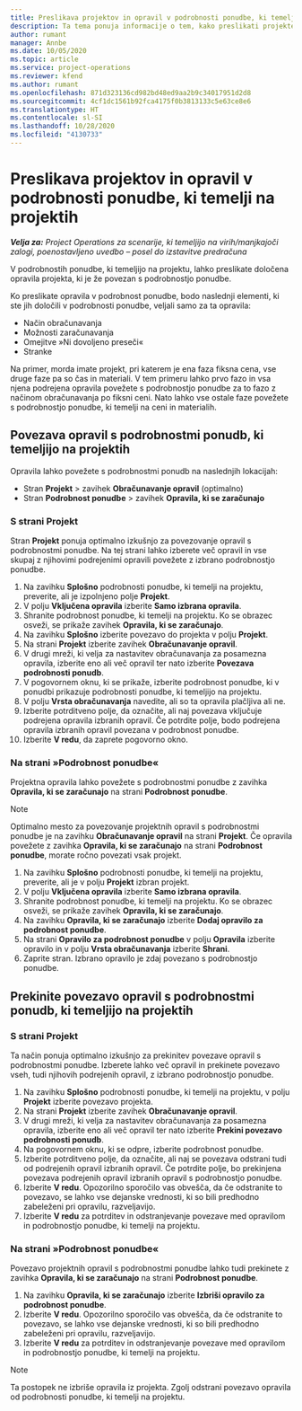 ```yaml
---
title: Preslikava projektov in opravil v podrobnosti ponudbe, ki temelji na projektih
description: Ta tema ponuja informacije o tem, kako preslikati projekte in opravila v podrobnost opravila, ki temelji na projektih.
author: rumant
manager: Annbe
ms.date: 10/05/2020
ms.topic: article
ms.service: project-operations
ms.reviewer: kfend
ms.author: rumant
ms.openlocfilehash: 871d323136cd982bd48ed9aa2b9c34017951d2d8
ms.sourcegitcommit: 4cf1dc1561b92fca4175f0b3813133c5e63ce8e6
ms.translationtype: HT
ms.contentlocale: sl-SI
ms.lasthandoff: 10/28/2020
ms.locfileid: "4130733"
---
```

# <a name="map-projects-and-tasks-to-a-project-based-quote-line"></a>Preslikava projektov in opravil v podrobnosti ponudbe, ki temelji na projektih

_**Velja za:** Project Operations za scenarije, ki temeljijo na virih/manjkajoči zalogi, poenostavljeno uvedbo – posel do izstavitve predračuna_

V podrobnostih ponudbe, ki temeljijo na projektu, lahko preslikate določena opravila projekta, ki je že povezan s podrobnostjo ponudbe.

Ko preslikate opravila v podrobnost ponudbe, bodo naslednji elementi, ki ste jih določili v podrobnosti ponudbe, veljali samo za ta opravila:

- Način obračunavanja
- Možnosti zaračunavanja
- Omejitve »Ni dovoljeno preseči«
- Stranke

Na primer, morda imate projekt, pri katerem je ena faza fiksna cena, vse druge faze pa so čas in materiali. V tem primeru lahko prvo fazo in vsa njena podrejena opravila povežete s podrobnostjo ponudbe za to fazo z načinom obračunavanja po fiksni ceni. Nato lahko vse ostale faze povežete s podrobnostjo ponudbe, ki temelji na ceni in materialih.

## <a name="associate-tasks-to-project-based-quote-lines"></a>Povezava opravil s podrobnostmi ponudb, ki temeljijo na projektih

Opravila lahko povežete s podrobnostmi ponudb na naslednjih lokacijah:

- Stran **Projekt** > zavihek **Obračunavanje opravil** (optimalno)
- Stran **Podrobnost ponudbe** > zavihek **Opravila, ki se zaračunajo** 

### <a name="from-the-project-page"></a>S strani Projekt

Stran **Projekt** ponuja optimalno izkušnjo za povezovanje opravil s podrobnostmi ponudbe. Na tej strani lahko izberete več opravil in vse skupaj z njihovimi podrejenimi opravili povežete z izbrano podrobnostjo ponudbe.

1. Na zavihku **Splošno** podrobnosti ponudbe, ki temelji na projektu, preverite, ali je izpolnjeno polje **Projekt**.
2. V polju **Vključena opravila** izberite **Samo izbrana opravila**.
3. Shranite podrobnost ponudbe, ki temelji na projektu. Ko se obrazec osveži, se prikaže zavihek **Opravila, ki se zaračunajo**.
4. Na zavihku **Splošno** izberite povezavo do projekta v polju **Projekt**.
5. Na strani **Projekt** izberite zavihek **Obračunavanje opravil**.
6. V drugi mreži, ki velja za nastavitev obračunavanja za posamezna opravila, izberite eno ali več opravil ter nato izberite **Povezava podrobnosti ponudb**.
7. V pogovornem oknu, ki se prikaže, izberite podrobnost ponudbe, ki v ponudbi prikazuje podrobnosti ponudbe, ki temeljijo na projektu.
8. V polju **Vrsta obračunavanja** navedite, ali so ta opravila plačljiva ali ne.
9. Izberite potrditveno polje, da označite, ali naj povezava vključuje podrejena opravila izbranih opravil. Če potrdite polje, bodo podrejena opravila izbranih opravil povezana v podrobnost ponudbe.
10. Izberite **V redu**, da zaprete pogovorno okno.

### <a name="from-the-quote-line-page"></a>Na strani »Podrobnost ponudbe«

Projektna opravila lahko povežete s podrobnostmi ponudbe z zavihka **Opravila, ki se zaračunajo** na strani **Podrobnost ponudbe**.

>[!NOTE]
>Optimalno mesto za povezovanje projektnih opravil s podrobnostmi ponudbe je na zavihku **Obračunavanje opravil** na strani **Projekt**. Če opravila povežete z zavihka **Opravila, ki se zaračunajo** na strani **Podrobnost ponudbe**, morate ročno povezati vsak projekt.

1. Na zavihku **Splošno** podrobnosti ponudbe, ki temelji na projektu, preverite, ali je v polju **Projekt** izbran projekt.
2. V polju **Vključena opravila** izberite **Samo izbrana opravila**.
3. Shranite podrobnost ponudbe, ki temelji na projektu. Ko se obrazec osveži, se prikaže zavihek **Opravila, ki se zaračunajo**.
4. Na zavihku **Opravila, ki se zaračunajo** izberite **Dodaj opravilo za podrobnost ponudbe**.
5. Na strani **Opravilo za podrobnost ponudbe** v polju **Opravila** izberite opravilo in v polju **Vrsta obračunavanja** izberite **Shrani**. 
6. Zaprite stran. Izbrano opravilo je zdaj povezano s podrobnostjo ponudbe.

## <a name="disassociate-tasks-from-projectbased-quote-lines"></a>Prekinite povezavo opravil s podrobnostmi ponudb, ki temeljijo na projektih

### <a name="from-the-project-page"></a>S strani Projekt

Ta način ponuja optimalno izkušnjo za prekinitev povezave opravil s podrobnostmi ponudbe. Izberete lahko več opravil in prekinete povezavo vseh, tudi njihovih podrejenih opravil, z izbrano podrobnostjo ponudbe.

1. Na zavihku **Splošno** podrobnosti ponudbe, ki temelji na projektu, v polju **Projekt** izberite povezavo projekta.
2. Na strani **Projekt** izberite zavihek **Obračunavanje opravil**.
3. V drugi mreži, ki velja za nastavitev obračunavanja za posamezna opravila, izberite eno ali več opravil ter nato izberite **Prekini povezavo podrobnosti ponudb**.
4. Na pogovornem oknu, ki se odpre, izberite podrobnost ponudbe.
5. Izberite potrditveno polje, da označite, ali naj se povezava odstrani tudi od podrejenih opravil izbranih opravil. Če potrdite polje, bo prekinjena povezava podrejenih opravil izbranih opravil s podrobnostjo ponudbe.
6. Izberite **V redu**. Opozorilno sporočilo vas obvešča, da če odstranite to povezavo, se lahko vse dejanske vrednosti, ki so bili predhodno zabeleženi pri opravilu, razveljavijo. 
7. Izberite **V redu** za potrditev in odstranjevanje povezave med opravilom in podrobnostjo ponudbe, ki temelji na projektu.

### <a name="from-the-quote-line-page"></a>Na strani »Podrobnost ponudbe«

Povezavo projektnih opravil s podrobnostmi ponudbe lahko tudi prekinete z zavihka **Opravila, ki se zaračunajo** na strani **Podrobnost ponudbe**.

1. Na zavihku **Opravila, ki se zaračunajo** izberite **Izbriši opravilo za podrobnost ponudbe**.
2. Izberite **V redu**. Opozorilno sporočilo vas obvešča, da če odstranite to povezavo, se lahko vse dejanske vrednosti, ki so bili predhodno zabeleženi pri opravilu, razveljavijo. 
3. Izberite **V redu** za potrditev in odstranjevanje povezave med opravilom in podrobnostjo ponudbe, ki temelji na projektu.

>[!NOTE]
> Ta postopek ne izbriše opravila iz projekta. Zgolj odstrani povezavo opravila od podrobnosti ponudbe, ki temelji na projektu.
